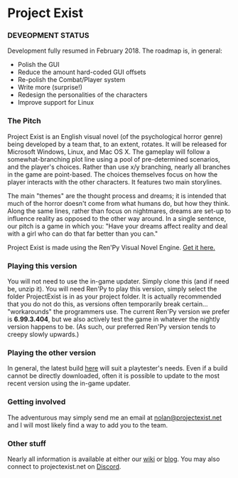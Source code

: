 Project Exist
=============

### DEVEOPMENT STATUS
Development fully resumed in February 2018. The roadmap is, in general:
- Polish the GUI
- Reduce the amount hard-coded GUI offsets
- Re-polish the Combat/Player system
- Write more (surprise!)
- Redesign the personalities of the characters
- Improve support for Linux

### The Pitch
Project Exist is an English visual novel (of the psychological horror genre) being developed by a team that, to an extent, rotates. It will be released for Microsoft Windows, Linux, and Mac OS X. The gameplay will follow a somewhat-branching plot line using a pool of pre-determined scenarios, and the player's choices. Rather than use x/y branching, nearly all branches in the game are point-based. The choices themselves focus on how the player interacts with the other characters. It features two main storylines.

The main "themes" are the thought process and dreams; it is intended that much of the horror doesn't come from what humans do, but how they think. Along the same lines, rather than focus on nightmares, dreams are set-up to influence reality as opposed to the other way around. In a single sentence, our pitch is a game in which you: "Have your dreams affect reality and deal with a girl who can do that far better than you can."

Project Exist is made using the Ren'Py Visual Novel Engine. <a href = http://renpy.org/>Get it here.</a>

### Playing this version
You will not need to use the in-game updater. Simply clone this (and if need be, unzip it). You will need Ren'Py to play this version, simply select the folder ProjectExist is in as your project folder. It is actually recommended that you do not do this, as versions often temporarily break certain... "workarounds" the programmers use. The current Ren'Py version we prefer is <b>6.99.3.404</b>, but we also actively test the game in whatever the nightly version happens to be. (As such, our preferred Ren'Py version tends to creepy slowly upwards.)

### Playing the other version
In general, the latest build [here](http://wiki2.projectexist.net/index.php?title=Builds) will suit a playtester's needs. Even if a build cannot be directly downloaded, often it is possible to update to the most recent version using the in-game updater.

### Getting involved
The adventurous may simply send me an email at nolan@projectexist.net and I will most likely find a way to add you to the team.

### Other stuff
Nearly all information is available at either our [wiki](http://wiki2.projectexist.net) or [blog](http://blog.projectexist.net/). You may also connect to projectexist.net on [Discord](https://discord.gg/7XF6gFg).
